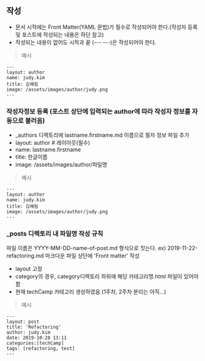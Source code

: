 ## 작성
- 문서 시작에는 Front Matter(YAML 문법)가 필수로 작성되어야 한다.(작성자 등록 및 포스트에 작성되는 내용은 하단 참고)
- 작성되는 내용이 없어도 시작과 끝 (--- ---)은 작성되어야 한다.

>예시
~~~
---
layout: author
name: judy.kim
title: 김혜림
image: /assets/images/author/judy.png
---
~~~


### 작성자정보 등록 (포스트 상단에 입력되는 author에 따라 작성자 정보를 자동으로 불러옴)
- _authors 디렉토리에 lastname.firstname.md 이름으로 필자 정보 파일 추가
- layout: author # 레이아웃(필수)
- name: lastname.firstname
- title: 한글이름
- image: /assets/images/author/파일명

>예시
~~~
---
layout: author
name: judy.kim
title: 김혜림
image: /assets/images/author/judy.png
---
~~~

### _posts 디렉토리 내 파일명 작성 규칙
파일 이름은 YYYY-MM-DD-name-of-post.md 형식으로 짓는다. ex) 2019-11-22-refactoring.md
마크다운 파일 상단에 'Front matter' 작성
- layout 고정
- category의 경우, category디렉토리 하위에 해당 카테고리명.html 파일이 있어야 함
- 현재 techCamp 카테고리 생성하였음 (1주차, 2주차 분리는 아직...)

>예시
~~~
---
layout: post
title: 'Refactoring'
author: judy.kim
date: 2019-10-28 13:11
categories:[techCamp]
tags: [refactoring, test]
---
~~~
